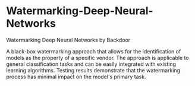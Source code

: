 # Watermarking-Deep-Neural-Networks
Watermarking Deep Neural Networks by Backdoor


A black-box watermarking approach that allows for the identification of models as the property of a specific vendor. The approach is applicable to general classification tasks and can be easily integrated with existing learning algorithms. Testing results demonstrate that the watermarking process has minimal impact on the model's primary task.
